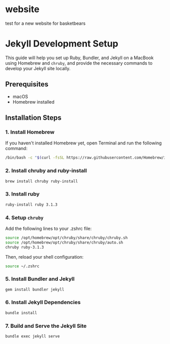 # website
test for a new website for basketbears

# Jekyll Development Setup

This guide will help you set up Ruby, Bundler, and Jekyll on a MacBook using Homebrew and `chruby`, and provide the necessary commands to develop your Jekyll site locally.

## Prerequisites

- macOS
- Homebrew installed

## Installation Steps

### 1. **Install Homebrew**
If you haven't installed Homebrew yet, open Terminal and run the following command:

```sh
/bin/bash -c "$(curl -fsSL https://raw.githubusercontent.com/Homebrew/install/HEAD/install.sh)"
```

### 2. **Install chruby and ruby-install**
```sh
brew install chruby ruby-install
```

### 3. **Install ruby**
```sh
ruby-install ruby 3.1.3
```

### 4. **Setup `chruby`**
Add the following lines to your .zshrc file:
```sh
source /opt/homebrew/opt/chruby/share/chruby/chruby.sh
source /opt/homebrew/opt/chruby/share/chruby/auto.sh
chruby ruby-3.1.3
```
Then, reload your shell configuration:
```sh
source ~/.zshrc
```

### 5. **Install Bundler and Jekyll**
```sh
gem install bundler jekyll
```

### 6. **Install Jekyll Dependencies**
```sh
bundle install
```

### 7. **Build and Serve the Jekyll Site**
```sh
bundle exec jekyll serve
```
